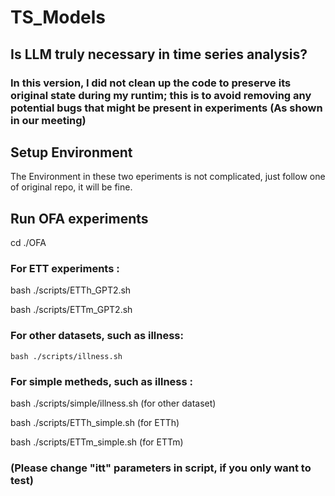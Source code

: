 # TS_Models

## Is LLM truly necessary in time series analysis?

### In this version, I did not clean up the code to preserve its original state during my runtim; this is to avoid removing any potential bugs that might be present in experiments (As shown in our meeting)

## Setup Environment

The Environment in these two eperiments is not complicated, just follow one of original repo, it will be fine.

## Run OFA experiments
cd ./OFA

### For ETT experiments :
   
  bash ./scripts/ETTh_GPT2.sh   
  
  bash ./scripts/ETTm_GPT2.sh
  
### For other datasets, such as illness:

    bash ./scripts/illness.sh 

### For simple metheds, such as illness : 

   bash ./scripts/simple/illness.sh  (for other dataset)

   bash ./scripts/ETTh_simple.sh (for ETTh)

   bash ./scripts/ETTm_simple.sh (for ETTm)
   
### (Please change "itt" parameters in script, if you only want to test)

